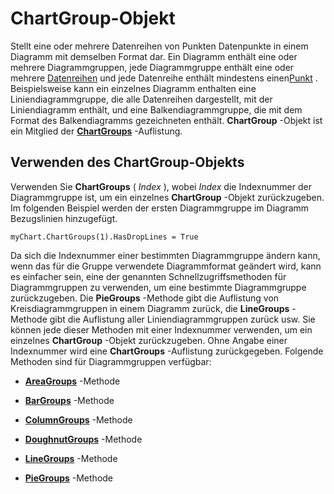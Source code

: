 
# ChartGroup-Objekt

Stellt eine oder mehrere Datenreihen von Punkten Datenpunkte in einem Diagramm mit demselben Format dar. Ein Diagramm enthält eine oder mehrere Diagrammgruppen, jede Diagrammgruppe enthält eine oder mehrere [Datenreihen](c4446d04-9a3a-4f95-7b3f-adaf1ad2252c.md) und jede Datenreihe enthält mindestens einen[Punkt](944d5edb-b1e7-7aed-5ead-bde3878b26e5.md) . Beispielsweise kann ein einzelnes Diagramm enthalten eine Liniendiagrammgruppe, die alle Datenreihen dargestellt, mit der Liniendiagramm enthält, und eine Balkendiagrammgruppe, die mit dem Format des Balkendiagramms gezeichneten enthält. **ChartGroup** -Objekt ist ein Mitglied der **[ChartGroups](203bc32b-61e7-9bbc-bcc3-c7d8afc8b2ae.md)** -Auflistung.


## Verwenden des ChartGroup-Objekts

Verwenden Sie  **ChartGroups** ( _Index_ ), wobei _Index_ die Indexnummer der Diagrammgruppe ist, um ein einzelnes **ChartGroup** -Objekt zurückzugeben. Im folgenden Beispiel werden der ersten Diagrammgruppe im Diagramm Bezugslinien hinzugefügt.


```
myChart.ChartGroups(1).HasDropLines = True
```

Da sich die Indexnummer einer bestimmten Diagrammgruppe ändern kann, wenn das für die Gruppe verwendete Diagrammformat geändert wird, kann es einfacher sein, eine der genannten Schnellzugriffsmethoden für Diagrammgruppen zu verwenden, um eine bestimmte Diagrammgruppe zurückzugeben. Die  **PieGroups** -Methode gibt die Auflistung von Kreisdiagrammgruppen in einem Diagramm zurück, die **LineGroups** -Methode gibt die Auflistung aller Liniendiagrammgruppen zurück usw. Sie können jede dieser Methoden mit einer Indexnummer verwenden, um ein einzelnes **ChartGroup** -Objekt zurückzugeben. Ohne Angabe einer Indexnummer wird eine **ChartGroups** -Auflistung zurückgegeben. Folgende Methoden sind für Diagrammgruppen verfügbar:


-  **[AreaGroups](ec2a4a28-2f10-4f4f-bd91-642bf1b8ebe2.md)** -Methode
    
-  **[BarGroups](a00e484e-05ec-2eaa-cc33-05b77a4af0b5.md)** -Methode
    
-  **[ColumnGroups](dcb4d7e0-ce56-46d9-35d9-d9653bbb6f97.md)** -Methode
    
-  **[DoughnutGroups](41ca4213-c17b-7bba-c357-7ba65fd55d39.md)** -Methode
    
-  **[LineGroups](3a8083b5-8b71-e28b-c775-6be50544d6b2.md)** -Methode
    
-  **[PieGroups](f7fd5497-f7a0-6c28-1a59-9e6f37a0885e.md)** -Methode
    
